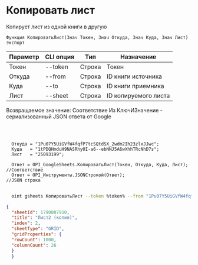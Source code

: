 ﻿---
sidebar_position: 3
---

# Копировать лист
 Копирует лист из одной книги в другую



`Функция КопироватьЛист(Знач Токен, Знач Откуда, Знач Куда, Знач Лист) Экспорт`

  | Параметр | CLI опция | Тип | Назначение |
  |-|-|-|-|
  | Токен | --token | Строка | Токен |
  | Откуда | --from | Строка | ID книги источника |
  | Куда | --to | Строка | ID книги приемника |
  | Лист | --sheet | Строка | ID копируемого листа |

  
  Возвращаемое значение:   Соответствие Из КлючИЗначение - сериализованный JSON ответа от Google

<br/>




```bsl title="Пример кода"
  
  Откуда = "1Pu07Y5UiGVfW4fqfP7tcSQtdSX_2wdm2Ih23zlxJJwc";
  Куда   = "1tPDQHmduH9NASRhy0I-a6--ebNNJ5A6wXhhTRcNhD7s";
  Лист   = "25093199";
  
  Ответ = OPI_GoogleSheets.КопироватьЛист(Токен, Откуда, Куда, Лист); //Соответствие
  Ответ = OPI_Инструменты.JSONСтрокой(Ответ);                         //JSON строка
```
	


```sh title="Пример команды CLI"
    
  oint gsheets КопироватьЛист --token %token% --from "1Pu07Y5UiGVfW4fqfP7tcSQtdSX_2wdm2Ih23zlxJJwc" --to "1tPDQHmduH9NASRhy0I-a6--ebNNJ5A6wXhhTRcNhD7s" --sheet "25093199"

```

```json title="Результат"
{
  "sheetId": 1790807910,
  "title": "Лист2 (копия)",
  "index": 2,
  "sheetType": "GRID",
  "gridProperties": {
  "rowCount": 1000,
  "columnCount": 26
  }
  }
```
